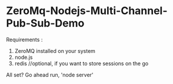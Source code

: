 ZeroMq-Nodejs-Multi-Channel-Pub-Sub-Demo
========================================

Requirements : 
1) ZeroMQ installed on your system
2) node.js
3) redis //optional, if you want to store sessions on the go

All set? Go ahead run, 'node server'
